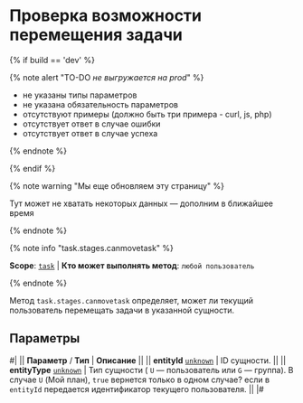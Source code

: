 # Проверка возможности перемещения задачи

{% if build == 'dev' %}

{% note alert "TO-DO _не выгружается на prod_" %}

- не указаны типы параметров
- не указана обязательность параметров
- отсутствуют примеры (должно быть три примера - curl, js, php)
- отсутствует ответ в случае ошибки
- отсутствует ответ в случае успеха
 
{% endnote %}

{% endif %}

{% note warning "Мы еще обновляем эту страницу" %}

Тут может не хватать некоторых данных — дополним в ближайшее время

{% endnote %}

{% note info "task.stages.canmovetask" %}

**Scope**: [`task`](../../scopes/permissions.md) | **Кто может выполнять метод**: `любой пользователь`

{% endnote %}

Метод `task.stages.canmovetask` определяет, может ли текущий пользователь перемещать задачи в указанной сущности.

## Параметры

#|
|| **Параметр** / **Тип** | **Описание** ||
|| **entityId**
[`unknown`](../../data-types.md) | ID сущности. ||
|| **entityType**
[`unknown`](../../data-types.md) | Тип сущности ( `U` — пользователь или `G` — группа). В случае `U` (Мой план), `true` вернется только в одном случае? если в `entityId` передается идентификатор текущего пользователя. ||
|#